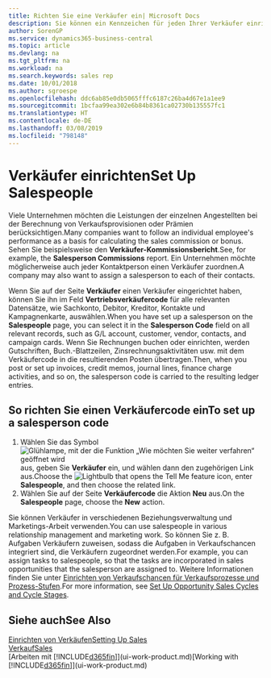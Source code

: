 ```yaml
---
title: Richten Sie eine Verkäufer ein| Microsoft Docs
description: Sie können ein Kennzeichen für jeden Ihrer Verkäufer einrichten, damit Sie eine Einzelleistung verfolgen oder einen Kontakt zuordnen können.
author: SorenGP
ms.service: dynamics365-business-central
ms.topic: article
ms.devlang: na
ms.tgt_pltfrm: na
ms.workload: na
ms.search.keywords: sales rep
ms.date: 10/01/2018
ms.author: sgroespe
ms.openlocfilehash: ddc6ab85e0db5065fffc6187c26ba4d67e1a1ee9
ms.sourcegitcommit: 1bcfaa99ea302e6b84b8361ca02730b135557fc1
ms.translationtype: HT
ms.contentlocale: de-DE
ms.lasthandoff: 03/08/2019
ms.locfileid: "798148"
---
```

# <a name="set-up-salespeople"></a><span data-ttu-id="b9ac9-103">Verkäufer einrichten</span><span class="sxs-lookup"><span data-stu-id="b9ac9-103">Set Up Salespeople</span></span>
<span data-ttu-id="b9ac9-104">Viele Unternehmen möchten die Leistungen der einzelnen Angestellten bei der Berechnung von Verkaufsprovisionen oder Prämien berücksichtigen.</span><span class="sxs-lookup"><span data-stu-id="b9ac9-104">Many companies want to follow an individual employee's performance as a basis for calculating the sales commission or bonus.</span></span> <span data-ttu-id="b9ac9-105">Sehen Sie beispielsweise den **Verkäufer-Kommissionsbericht**.</span><span class="sxs-lookup"><span data-stu-id="b9ac9-105">See, for example, the **Salesperson Commissions** report.</span></span> <span data-ttu-id="b9ac9-106">Ein Unternehmen möchte möglicherweise auch jeder Kontaktperson einen Verkäufer zuordnen.</span><span class="sxs-lookup"><span data-stu-id="b9ac9-106">A company may also want to assign a salesperson to each of their contacts.</span></span>

<span data-ttu-id="b9ac9-107">Wenn Sie auf der Seite **Verkäufer** einen Verkäufer eingerichtet haben, können Sie ihn im Feld **Vertriebsverkäufercode** für alle relevanten Datensätze, wie Sachkonto, Debitor, Kreditor, Kontakte und Kampagnenkarte, auswählen.</span><span class="sxs-lookup"><span data-stu-id="b9ac9-107">When you have set up a salesperson on the **Salespeople** page, you can select it in the **Salesperson Code** field on all relevant records, such as G/L account, customer, vendor, contacts, and campaign cards.</span></span> <span data-ttu-id="b9ac9-108">Wenn Sie Rechnungen buchen oder einrichten, werden Gutschriften, Buch.-Blattzeilen, Zinsrechnungsaktivitäten usw. mit dem Verkäufercode in die resultierenden Posten übertragen.</span><span class="sxs-lookup"><span data-stu-id="b9ac9-108">Then, when you post or set up invoices, credit memos, journal lines, finance charge activities, and so on, the salesperson code is carried to the resulting ledger entries.</span></span>

## <a name="to-set-up-a-salesperson-code"></a><span data-ttu-id="b9ac9-109">So richten Sie einen Verkäufercode ein</span><span class="sxs-lookup"><span data-stu-id="b9ac9-109">To set up a salesperson code</span></span>
1. <span data-ttu-id="b9ac9-110">Wählen Sie das Symbol ![Glühlampe, mit der die Funktion „Wie möchten Sie weiter verfahren“ geöffnet wird](media/ui-search/search_small.png "Wie möchten Sie weiter verfahren?") aus, geben Sie **Verkäufer** ein, und wählen dann den zugehörigen Link aus.</span><span class="sxs-lookup"><span data-stu-id="b9ac9-110">Choose the ![Lightbulb that opens the Tell Me feature](media/ui-search/search_small.png "Tell me what you want to do") icon, enter **Salespeople**, and then choose the related link.</span></span>
2. <span data-ttu-id="b9ac9-111">Wählen Sie auf der Seite **Verkäufercode** die Aktion **Neu** aus.</span><span class="sxs-lookup"><span data-stu-id="b9ac9-111">On the **Salespeople** page, choose the **New** action.</span></span>

<span data-ttu-id="b9ac9-112">Sie können Verkäufer in verschiedenen Beziehungsverwaltung und Marketings-Arbeit verwenden.</span><span class="sxs-lookup"><span data-stu-id="b9ac9-112">You can use salespeople in various relationship management and marketing work.</span></span> <span data-ttu-id="b9ac9-113">So können Sie z. B. Aufgaben Verkäufern zuweisen, sodass die Aufgaben in Verkaufschancen integriert sind, die Verkäufern zugeordnet werden.</span><span class="sxs-lookup"><span data-stu-id="b9ac9-113">For example, you can assign tasks to salespeople, so that the tasks are incorporated in sales opportunities that the salesperson are assigned to.</span></span> <span data-ttu-id="b9ac9-114">Weitere Informationen finden Sie unter [Einrichten von Verkaufschancen für Verkaufsprozesse und Prozess-Stufen](marketing-how-setup-opportunity-sales-cycles-stages.md).</span><span class="sxs-lookup"><span data-stu-id="b9ac9-114">For more information, see [Set Up Opportunity Sales Cycles and Cycle Stages](marketing-how-setup-opportunity-sales-cycles-stages.md).</span></span>

## <a name="see-also"></a><span data-ttu-id="b9ac9-115">Siehe auch</span><span class="sxs-lookup"><span data-stu-id="b9ac9-115">See Also</span></span>
[<span data-ttu-id="b9ac9-116">Einrichten von Verkäufen</span><span class="sxs-lookup"><span data-stu-id="b9ac9-116">Setting Up Sales</span></span>](sales-setup-sales.md)  
[<span data-ttu-id="b9ac9-117">Verkauf</span><span class="sxs-lookup"><span data-stu-id="b9ac9-117">Sales</span></span>](sales-manage-sales.md)  
<span data-ttu-id="b9ac9-118">[Arbeiten mit [!INCLUDE[d365fin](includes/d365fin_md.md)]](ui-work-product.md)</span><span class="sxs-lookup"><span data-stu-id="b9ac9-118">[Working with [!INCLUDE[d365fin](includes/d365fin_md.md)]](ui-work-product.md)</span></span>  
